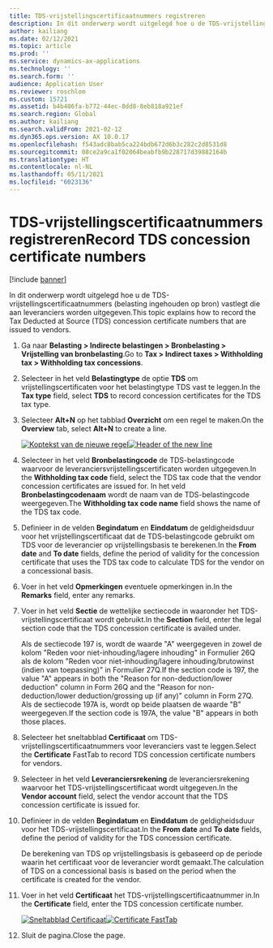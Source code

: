 ```yaml
---
title: TDS-vrijstellingscertificaatnummers registreren
description: In dit onderwerp wordt uitgelegd hoe u de TDS-vrijstellingscertificaatnummers (belasting ingehouden op bron) vastlegt die aan leveranciers worden uitgegeven.
author: kailiang
ms.date: 02/12/2021
ms.topic: article
ms.prod: ''
ms.service: dynamics-ax-applications
ms.technology: ''
ms.search.form: ''
audience: Application User
ms.reviewer: roschlom
ms.custom: 15721
ms.assetid: b4b406fa-b772-44ec-8dd8-8eb818a921ef
ms.search.region: Global
ms.author: kailiang
ms.search.validFrom: 2021-02-12
ms.dyn365.ops.version: AX 10.0.17
ms.openlocfilehash: f543adc8bab5ca224bdb672d6b3c282c2d8531d8
ms.sourcegitcommit: 08ce2a9ca1f02064beabfb9b228717d39882164b
ms.translationtype: HT
ms.contentlocale: nl-NL
ms.lasthandoff: 05/11/2021
ms.locfileid: "6023136"
---
```

# <a name="record-tds-concession-certificate-numbers"></a><span data-ttu-id="12277-103">TDS-vrijstellingscertificaatnummers registreren</span><span class="sxs-lookup"><span data-stu-id="12277-103">Record TDS concession certificate numbers</span></span>

[!include [banner](../includes/banner.md)]

<span data-ttu-id="12277-104">In dit onderwerp wordt uitgelegd hoe u de TDS-vrijstellingscertificaatnummers (belasting ingehouden op bron) vastlegt die aan leveranciers worden uitgegeven.</span><span class="sxs-lookup"><span data-stu-id="12277-104">This topic explains how to record the Tax Deducted at Source (TDS) concession certificate numbers that are issued to vendors.</span></span>

1. <span data-ttu-id="12277-105">Ga naar **Belasting \> Indirecte belastingen \> Bronbelasting \> Vrijstelling van bronbelasting**.</span><span class="sxs-lookup"><span data-stu-id="12277-105">Go to **Tax \> Indirect taxes \> Withholding tax \> Withholding tax concessions**.</span></span>
2. <span data-ttu-id="12277-106">Selecteer in het veld **Belastingtype** de optie **TDS** om vrijstellingscertificaten voor het belastingtype TDS vast te leggen.</span><span class="sxs-lookup"><span data-stu-id="12277-106">In the **Tax type** field, select **TDS** to record concession certificates for the TDS tax type.</span></span>
3. <span data-ttu-id="12277-107">Selecteer **Alt+N** op het tabblad **Overzicht** om een regel te maken.</span><span class="sxs-lookup"><span data-stu-id="12277-107">On the **Overview** tab, select **Alt+N** to create a line.</span></span>

    <span data-ttu-id="12277-108">[![Koptekst van de nieuwe regel](./media/apac-ind-TDS-34.png)](./media/apac-ind-TDS-34.png)</span><span class="sxs-lookup"><span data-stu-id="12277-108">[![Header of the new line](./media/apac-ind-TDS-34.png)](./media/apac-ind-TDS-34.png)</span></span>

4. <span data-ttu-id="12277-109">Selecteer in het veld **Bronbelastingcode** de TDS-belastingcode waarvoor de leveranciersvrijstellingscertificaten worden uitgegeven.</span><span class="sxs-lookup"><span data-stu-id="12277-109">In the **Withholding tax code** field, select the TDS tax code that the vendor concession certificates are issued for.</span></span> <span data-ttu-id="12277-110">In het veld **Bronbelastingcodenaam** wordt de naam van de TDS-belastingcode weergegeven.</span><span class="sxs-lookup"><span data-stu-id="12277-110">The **Withholding tax code name** field shows the name of the TDS tax code.</span></span>
5. <span data-ttu-id="12277-111">Definieer in de velden **Begindatum** en **Einddatum** de geldigheidsduur voor het vrijstellingscertificaat dat de TDS-belastingcode gebruikt om TDS voor de leverancier op vrijstellingsbasis te berekenen.</span><span class="sxs-lookup"><span data-stu-id="12277-111">In the **From date** and **To date** fields, define the period of validity for the concession certificate that uses the TDS tax code to calculate TDS for the vendor on a concessional basis.</span></span>
6. <span data-ttu-id="12277-112">Voer in het veld **Opmerkingen** eventuele opmerkingen in.</span><span class="sxs-lookup"><span data-stu-id="12277-112">In the **Remarks** field, enter any remarks.</span></span>
7. <span data-ttu-id="12277-113">Voer in het veld **Sectie** de wettelijke sectiecode in waaronder het TDS-vrijstellingscertificaat wordt gebruikt.</span><span class="sxs-lookup"><span data-stu-id="12277-113">In the **Section** field, enter the legal section code that the TDS concession certificate is availed under.</span></span>

    <span data-ttu-id="12277-114">Als de sectiecode 197 is, wordt de waarde "A" weergegeven in zowel de kolom "Reden voor niet-inhouding/lagere inhouding" in Formulier 26Q als de kolom "Reden voor niet-inhouding/lagere inhouding/brutowinst (indien van toepassing)" in Formulier 27Q.</span><span class="sxs-lookup"><span data-stu-id="12277-114">If the section code is 197, the value "A" appears in both the "Reason for non-deduction/lower deduction" column in Form 26Q and the "Reason for non-deduction/lower deduction/grossing up (if any)" column in Form 27Q.</span></span> <span data-ttu-id="12277-115">Als de sectiecode 197A is, wordt op beide plaatsen de waarde "B" weergegeven.</span><span class="sxs-lookup"><span data-stu-id="12277-115">If the section code is 197A, the value "B" appears in both those places.</span></span>

8. <span data-ttu-id="12277-116">Selecteer het sneltabblad **Certificaat** om TDS-vrijstellingscertificaatnummers voor leveranciers vast te leggen.</span><span class="sxs-lookup"><span data-stu-id="12277-116">Select the **Certificate** FastTab to record TDS concession certificate numbers for vendors.</span></span>
9. <span data-ttu-id="12277-117">Selecteer in het veld **Leveranciersrekening** de leveranciersrekening waarvoor het TDS-vrijstellingscertificaat wordt uitgegeven.</span><span class="sxs-lookup"><span data-stu-id="12277-117">In the **Vendor account** field, select the vendor account that the TDS concession certificate is issued for.</span></span>
10. <span data-ttu-id="12277-118">Definieer in de velden **Begindatum** en **Einddatum** de geldigheidsduur voor het TDS-vrijstellingscertificaat.</span><span class="sxs-lookup"><span data-stu-id="12277-118">In the **From date** and **To date** fields, define the period of validity for the TDS concession certificate.</span></span>

    <span data-ttu-id="12277-119">De berekening van TDS op vrijstellingsbasis is gebaseerd op de periode waarin het certificaat voor de leverancier wordt gemaakt.</span><span class="sxs-lookup"><span data-stu-id="12277-119">The calculation of TDS on a concessional basis is based on the period when the certificate is created for the vendor.</span></span>

11. <span data-ttu-id="12277-120">Voer in het veld **Certificaat** het TDS-vrijstellingscertificaatnummer in.</span><span class="sxs-lookup"><span data-stu-id="12277-120">In the **Certificate** field, enter the TDS concession certificate number.</span></span>

    <span data-ttu-id="12277-121">[![Sneltabblad Certificaat](./media/apac-ind-TDS-33.png)](./media/apac-ind-TDS-33.png)</span><span class="sxs-lookup"><span data-stu-id="12277-121">[![Certificate FastTab](./media/apac-ind-TDS-33.png)](./media/apac-ind-TDS-33.png)</span></span>

12. <span data-ttu-id="12277-122">Sluit de pagina.</span><span class="sxs-lookup"><span data-stu-id="12277-122">Close the page.</span></span>
